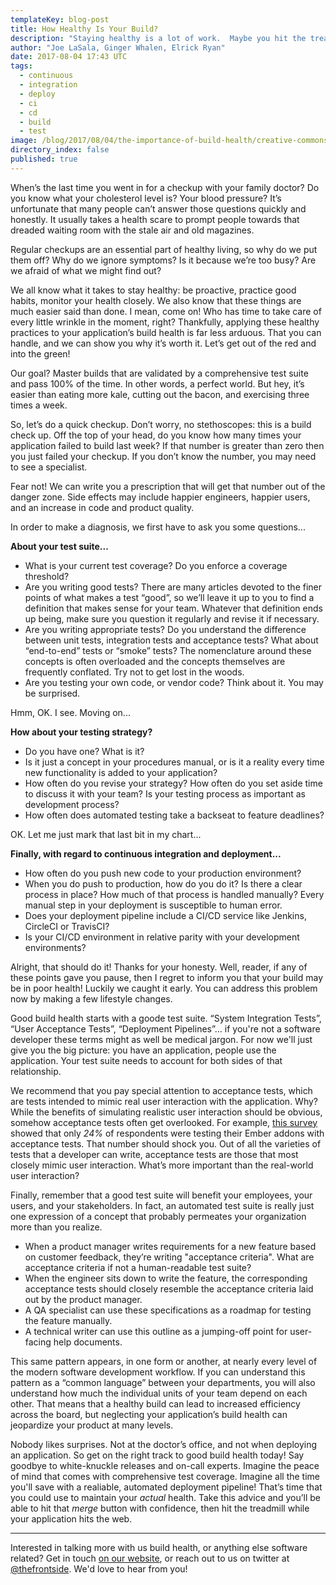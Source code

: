 ```yaml
---
templateKey: blog-post
title: How Healthy Is Your Build? 
description: "Staying healthy is a lot of work.  Maybe you hit the treadmill before going into the office, and then on the way home you pick up some organic groceries.  But be honest, you probably don't.  Thankfully, maintaining your web application's build health is much easier, and the rewards can be huge!  Take a few minutes to check your build health today: you might regret it if you don't."
author: "Joe LaSala, Ginger Whalen, Elrick Ryan"
date: 2017-08-04 17:43 UTC
tags: 
  - continuous
  - integration
  - deploy
  - ci
  - cd
  - build
  - test
image: /blog/2017/08/04/the-importance-of-build-health/creative-commons-heart.png
directory_index: false
published: true
---
```


When’s the last time you went in for a checkup with your family doctor?  Do you know what your cholesterol level is?  Your blood pressure?  It’s unfortunate that many people can’t answer those questions quickly and honestly.  It usually takes a health scare to prompt people towards that dreaded waiting room with the stale air and old magazines.

Regular checkups are an essential part of healthy living, so why do we put them off?  Why do we ignore symptoms?  Is it because we’re too busy?  Are we afraid of what we might find out?  

We all know what it takes to stay healthy:  be proactive,  practice good habits, monitor your health closely.  We also know that these things are much easier said than done.  I mean, come on!  Who has time to take care of every little wrinkle in the moment, right?  Thankfully, applying these healthy practices to your application’s build health is far less arduous.  That you can handle, and we can show you why it’s worth it.  Let’s get out of the red and into the green!

Our goal?  Master builds that are validated by a comprehensive test suite and pass 100% of the time. In other words, a perfect world.  But hey, it’s easier than eating more kale, cutting out the bacon, and exercising three times a week.
 
So, let’s do a quick checkup.  Don’t worry, no stethoscopes: this is a build check up.  Off the top of your head, do you know how many times your application failed to build last week?  If that number is greater than zero then you just failed your checkup.  If you don’t know the number, you may need to see a specialist.

Fear not!  We can write you a prescription that will get that number out of the danger zone.  Side effects may include happier engineers, happier users, and an increase in code and product quality.  

In order to make a diagnosis, we first have to ask you some questions...

**About your test suite...**

- What is your current test coverage?  Do you enforce a coverage threshold?
- Are you writing good tests?  There are many articles devoted to the finer points of what makes a test “good”, so we’ll leave it up to you to find a definition that makes sense for your team.  Whatever that definition ends up being, make sure you question it regularly and revise it if necessary.
- Are you writing appropriate tests? Do you understand the difference between unit tests, integration tests and acceptance tests?  What about “end-to-end” tests or “smoke” tests?  The nomenclature around these concepts is often overloaded and the concepts themselves are frequently conflated.  Try not to get lost in the woods.
- Are you testing your own code, or vendor code?  Think about it.  You may be surprised.

Hmm, OK.  I see.  Moving on...

**How about your testing strategy?**
 
- Do you have one? What is it?
- Is it just a concept in your procedures manual, or is it a reality every time new functionality is added to your application?  
- How often do you revise your strategy?  How often do you set aside time to discuss it with your team?  Is your testing process as important as development process?
- How often does automated testing take a backseat to feature deadlines?

OK.  Let me just mark that last bit in my chart...  

**Finally, with regard to continuous integration and deployment...**
 
- How often do you push new code to your production environment?
- When you do push to production, how do you do it?  Is there a clear process in place?  How much of that process is handled manually?  Every manual step in your deployment is susceptible to human error.
- Does your deployment pipeline include a CI/CD service like Jenkins, CircleCI or TravisCI?
- Is your CI/CD environment in relative parity with your development environments?

Alright, that should do it!  Thanks for your honesty.  Well, reader, if any of these points gave you pause, then I regret to inform you that your build may be in poor health!  Luckily we caught it early.  You can address this problem now by making a few lifestyle changes.

Good build health starts with a goode test suite.  “System Integration Tests”, “User Acceptance Tests”, “Deployment Pipelines”... if you're not a software developer these terms might as well be medical jargon.  For now we'll just give you the big picture: you have an application, people use the application.  Your test suite needs to account for both sides of that relationship.

We recommend that you pay special attention to acceptance tests, which are tests intended to mimic real user interaction with the application.  Why?  While the benefits of simulating realistic user interaction should be obvious, somehow acceptance tests often get overlooked.  For example, [this survey](https://embersurvey.typeform.com/report/GmJTvy/S9Nt) showed that only _24%_ of respondents were testing their Ember addons with acceptance tests.  That number should shock you.  Out of all the varieties of tests that a developer can write, acceptance tests are those that most closely mimic user interaction.  What’s more important than the real-world user interaction?

Finally, remember that a good test suite will benefit your employees, your users, and your stakeholders.  In fact, an automated test suite is really just one expression of a concept that probably permeates your organization more than you realize.

- When a product manager writes requirements for a new feature based on customer feedback, they’re writing "acceptance criteria".  What are acceptance criteria if not a human-readable test suite?  
- When the engineer sits down to write the feature, the corresponding acceptance tests should closely resemble the acceptance criteria laid out by the product manager.  
- A QA specialist can use these specifications as a roadmap for testing the feature manually.  
- A technical writer can use this outline as a jumping-off point for user-facing help documents.

This same pattern appears, in one form or another, at nearly every level of the modern software development workflow.  If you can understand this pattern as a “common language” between your departments, you will also understand how much the individual units of your team depend on each other.  That means that a healthy build can lead to increased efficiency across the board, but neglecting your application’s build health can jeopardize your product at many levels.

Nobody likes surprises.  Not at the doctor’s office, and not when deploying an application.  So get on the right track to good build health today!  Say goodbye to white-knuckle releases and on-call experts.  Imagine the peace of mind that comes with comprehensive test coverage.  Imagine all the time you'll save with a realiable, automated deployment pipeline!  That’s time that you could use to maintain your _actual_ health.  Take this advice and you’ll be able to hit that _merge_ button with confidence, then hit the treadmill while your application hits the web.

<hr/>

Interested in talking more with us build health, or anything else software related? Get in touch [on our website](/contact), or reach out to us on twitter at [@thefrontside](https://twitter.com/thefrontside). We'd love to hear from you!
